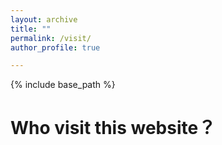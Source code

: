 ```yaml
---
layout: archive
title: ""
permalink: /visit/
author_profile: true

---
```


{% include base_path %}

Who visit this website？
======

<script type="text/javascript" src="//rf.revolvermaps.com/0/0/7.js?i=5dboxm103w3&amp;m=7&amp;c=00ff6c&amp;cr1=ffffff&amp;f=times_new_roman&amp;sx=0" async="async"></script>
